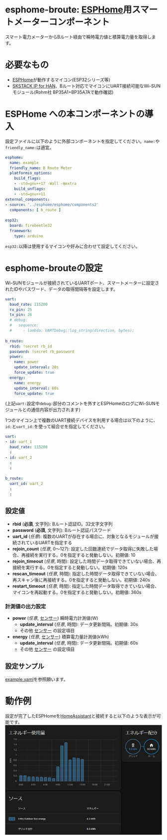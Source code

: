 # esphome-broute: [ESPHome](https://esphome.io/)用スマートメーターコンポーネント

スマート電力メーターからBルート経由で瞬時電力値と積算電力量を取得します。

# 必要なもの

* [ESPHome](https://esphome.io/)が動作するマイコン(ESP32シリーズ等)
* [SKSTACK IP for HAN](https://www.skyley.com/wiki/?SKSTACK+IP+for+HAN)、Bルート対応でマイコンにUART接続可能なWi-SUNモジュール(Rohm社 BP35A1+BP35A7Aで動作確認)

# ESPHome への本コンポーネントの導入

設定ファイルに以下のように外部コンポーネントを指定してください。`name:`や`friendly_name:`は適宜。

```yaml
esphome:
  name: example
  friendly_name: B Route Meter
  platformio_options:
    build_flags:
    - -std=gnu++17 -Wall -Wextra
    build_unflags:
    - -std=gnu++11
external_components:
- source: '../esphome/esphome/components2'
  components: [ b_route ]

esp32:
  board: firebeetle32
  framework:
    type: arduino
```

`esp32:`以降は使用するマイコンや好みに合わせて設定してください。

# esphome-brouteの設定

Wi-SUNモジュールが接続されているUARTポート、スマートメーターに設定されたIDやパスワード、データの取得間隔等を設定します。

```yaml
uart:
  baud_rate: 115200
  rx_pin: 25
  tx_pin: 26
  # debug:
  #   sequence:
  #     - lambda: UARTDebug::log_string(direction, bytes);

b_route:
  rbid: !secret rb_id
  password: !secret rb_password
  power:
    name: power
    update_interval: 20s
    force_update: true
  energy:
    name: energy
    update_interval: 60s
    force_update: true
```

(上記`uart:`設定中`debug:`部分のコメントを外すとESPHomeのログにWi-SUNモジュールとの通信内容が出力されます)

1つのマイコン上で複数のUART接続デバイスを利用する場合は以下のように、`id:`と`uart_id:`を使って組合せを指定してください。

```yaml
uart:
- id: uart_1
  baud_rate: 115200
  :
- id: uart_2
  :
  :

b_route:
  uart_id: uart_2
  :
  :
```
## 設定値

* **rbid** (**必須**, 文字列): Bルート認証ID。32文字文字列
* **password** (**必須**, 文字列): Bルート認証パスワード
* **uart_id** (*任意*): 複数のUARTが存在する場合に、対象となるモジュールが接続されているUARTを指定する
* **rejoin_count** (*任意*, 0～127): 設定した回数連続でデータ取得に失敗した場合、再接続を実行する。0を指定すると発動しない。初期値: 10
* **rejoin_timeout** (*任意*, 時間): 設定した時間データ取得できていない場合、再接続を実行する。0を指定すると発動しない。初期値: 120s
* **rescan_timeout** (*任意*, 時間): 指定した時間データ取得できていない場合、再スキャン後に再接続する。0を指定すると発動しない。初期値: 240s
* **restart_timeout** (*任意*, 時間): 指定した時間データ取得できていない場合、マイコンを再起動する。0を指定すると発動しない。初期値: 360s

### 計測値の出力設定

* **power** (*任意*, [センサー](https://esphome.io/components/sensor/#config-sensor)) 瞬時電力計測値(W)
  * **update_interval** (*任意*, 時間): データ更新間隔。初期値: 30s
  * その他 [センサー](https://esphome.io/components/sensor/#config-sensor) の設定項目
* **energy** (*任意*, [センサー](https://esphome.io/components/sensor/#config-sensor)) 積算電力量計測値(kWh)
  * **update_interval** (*任意*, 時間): データ更新間隔。初期値: 60s
  * その他 [センサー](https://esphome.io/components/sensor/#config-sensor) の設定項目

## 設定サンプル

[example.yaml](../example.yaml)を参照願います。

# 動作例

設定が完了したESPHomeを[HomeAssistant](https://www.home-assistant.io/)と接続すると以下のような表示が可能です。
![HomeAssistant表示例](example-hass.jpg)
